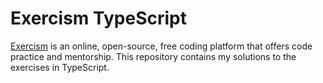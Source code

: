 # Exercism TypeScript

[Exercism](https://exercism.io) is an online, open-source, free coding platform that offers code practice and mentorship. This repository contains my solutions to the exercises in TypeScript.

